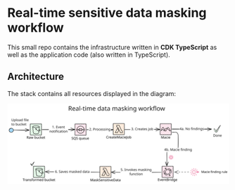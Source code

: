 # Real-time sensitive data masking workflow

This small repo contains the infrastructure written in **CDK TypeScript** as well as the application code (also written in TypeScript).

## Architecture

The stack contains all resources displayed in the diagram:

![Workflow](images/real-time-data-masking.svg)
